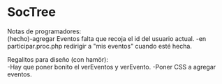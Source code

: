 # SocTree

Notas de programadores:<br>
  (hecho)-agregar Eventos falta que recoja el id del usuario actual. 
  -en participar.proc.php redirigir a "mis eventos" cuando esté hecha.
  
  
Regalitos para diseño (con hamör): <br>
  -Hay que poner bonito el verEventos y verEvento.
  -Poner CSS a agregar eventos.
  


